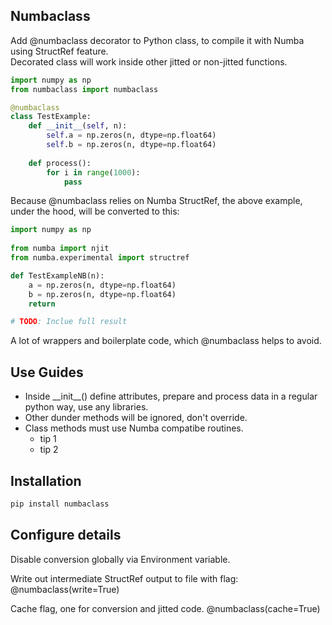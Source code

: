 ## Numbaclass

Add @numbaclass decorator to Python class, to compile it with Numba using StructRef feature.\
Decorated class will work inside other jitted or non-jitted functions.

```python
import numpy as np
from numbaclass import numbaclass

@numbaclass
class TestExample:
    def __init__(self, n):
        self.a = np.zeros(n, dtype=np.float64)
        self.b = np.zeros(n, dtype=np.float64)
    
    def process():
        for i in range(1000):
            pass
```

Because @numbaclass relies on Numba StructRef, the above example, under the hood, will be converted to this:

```python
import numpy as np
 
from numba import njit 
from numba.experimental import structref 

def TestExampleNB(n): 
    a = np.zeros(n, dtype=np.float64) 
    b = np.zeros(n, dtype=np.float64) 
    return 

# TODO: Inclue full result
```

A lot of wrappers and boilerplate code, which @numbaclass helps to avoid.

## Use Guides

* Inside \_\_init\_\_() define attributes, prepare and process data in a regular python way, use any libraries.
* Other dunder methods will be ignored, don't override.
* Class methods must use Numba compatibe routines.
  * tip 1
  * tip 2

## Installation

```bash
pip install numbaclass
```

## Configure details

Disable conversion globally via Environment variable.

Write out intermediate StructRef output to file with flag:
@numbaclass(write=True)

Cache flag, one for conversion and jitted code.
@numbaclass(cache=True)

